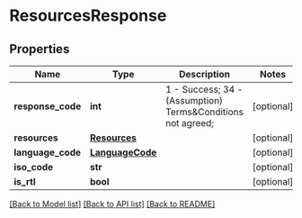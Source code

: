 # ResourcesResponse

## Properties
Name | Type | Description | Notes
------------ | ------------- | ------------- | -------------
**response_code** | **int** | 1 - Success; 34 - (Assumption) Terms&amp;Conditions not agreed; | [optional] 
**resources** | [**Resources**](Resources.md) |  | [optional] 
**language_code** | [**LanguageCode**](LanguageCode.md) |  | [optional] 
**iso_code** | **str** |  | [optional] 
**is_rtl** | **bool** |  | [optional] 

[[Back to Model list]](../README.md#documentation-for-models) [[Back to API list]](../README.md#documentation-for-api-endpoints) [[Back to README]](../README.md)


